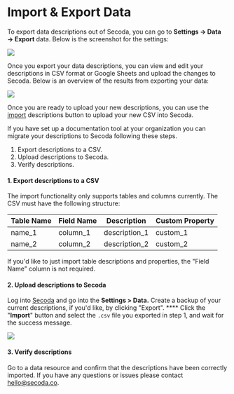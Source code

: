 # Import & Export Data

To export data descriptions out of Secoda, you can go to **Settings → Data → Export** data. Below is the screenshot for the settings:

![](https://downloads.intercomcdn.com/i/o/479023790/087180613e872cdfea7575be/image.png)

Once you export your data descriptions, you can view and edit your descriptions in CSV format or Google Sheets and upload the changes to Secoda. Below is an overview of the results from exporting your data:

![](https://downloads.intercomcdn.com/i/o/479024560/e11a327cdeaf2b0a6b454c94/image.png)

Once you are ready to upload your new descriptions, you can use the [import](https://help.secoda.co/en/articles/5076799-import-descriptions-properties) descriptions button to upload your new CSV into Secoda.

If you have set up a documentation tool at your organization you can migrate your descriptions to Secoda following these steps.

1. Export descriptions to a CSV.
2. Upload descriptions to Secoda.
3. Verify descriptions.

#### 1. Export descriptions to a CSV <a href="#h_da2aba5589" id="h_da2aba5589"></a>

The import functionality only supports tables and columns currently. The CSV must have the following structure:

| **Table Name** | **Field Name** | **Description** | **Custom Property** |
| -------------- | -------------- | --------------- | ------------------- |
| name\_1        | column\_1      | description\_1  | custom\_1           |
| name\_2        | column\_2      | description\_2  | custom\_2           |

If you'd like to just import table descriptions and properties, the "Field Name" column is not required.

#### 2. Upload descriptions to Secoda <a href="#h_1114a0b4bd" id="h_1114a0b4bd"></a>

Log into [Secoda](https://app.secoda.co) and go into the **Settings > Data.** Create a backup of your current descriptions, if you'd like, by clicking "Export". **** Click the "**Import**" button and select the `.csv` file you exported in step 1, and wait for the success message.

![](https://downloads.intercomcdn.com/i/o/476467923/871c34f704da3d8948de7707/image.png)

#### 3. Verify descriptions <a href="#h_47949f1af3" id="h_47949f1af3"></a>

Go to a data resource and confirm that the descriptions have been correctly imported. If you have any questions or issues please contact [hello@secoda.co](mailto:hello@secoda.co).
